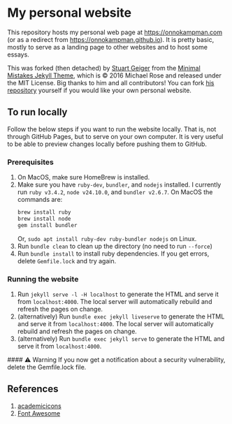 # My personal website

This repository hosts my personal web page at <https://onnokampman.com> (or as a redirect from <https://onnokampman.github.io>).
It is pretty basic, mostly to serve as a landing page to other websites and to host some essays.

This was forked (then detached) by [Stuart Geiger](https://github.com/staeiou) from the [Minimal Mistakes Jekyll Theme](https://mmistakes.github.io/minimal-mistakes/), which is © 2016 Michael Rose and released under the MIT License.
Big thanks to him and all contributors!
You can fork [his repository](https://github.com/academicpages/academicpages.github.io) yourself if you would like your own personal website.

## To run locally

Follow the below steps if you want to run the website locally.
That is, not through GitHub Pages, but to serve on your own computer.
It is very useful to be able to preview changes locally before pushing them to GitHub.

### Prerequisites

1. On MacOS, make sure HomeBrew is installed.
1. Make sure you have `ruby-dev`, `bundler`, and `nodejs` installed.
    I currently run `ruby v3.4.2`, `node v24.10.0`, and `bundler v2.6.7`.
    On MacOS the commands are:
    ```bash
    brew install ruby
    brew install node
    gem install bundler
    ```
    Or,
    `sudo apt install ruby-dev ruby-bundler nodejs` on Linux.
1. Run `bundle clean` to clean up the directory (no need to run `--force`)
1. Run `bundle install` to install ruby dependencies. If you get errors, delete `Gemfile.lock` and try again.

### Running the website

1. Run `jekyll serve -l -H localhost` to generate the HTML and serve it from `localhost:4000`. The local server will automatically rebuild and refresh the pages on change.
1. (alternatively) Run `bundle exec jekyll liveserve` to generate the HTML and serve it from `localhost:4000`. The local server will automatically rebuild and refresh the pages on change.
1. (alternatively) Run `bundle exec jekyll serve` to generate the HTML and serve it from `localhost:4000`.

<div class="notice--warning" markdown="1">
#### ⚠️ Warning
If you now get a notification about a security vulnerability, delete the Gemfile.lock file.
</div>

## References

1. [academicicons](https://jpswalsh.github.io/academicons/)
1. [Font Awesome](https://fontawesome.com)
